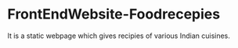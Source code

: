 # FrontEndWebsite-Foodrecepies
It is a static webpage which gives recipies of various Indian cuisines.
